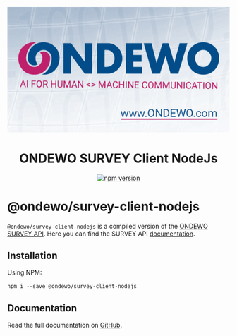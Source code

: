 <p align="center">
  <a href="https://www.ondewo.com">
    <img alt="ONDEWO Logo" src="https://raw.githubusercontent.com/ondewo/ondewo-logos/master/github/ondewo_logo_github_2.png"/>
  </a>
  <h1 align="center">
    ONDEWO SURVEY Client NodeJs
  </h1>
  <p align="center">
    <a href="https://badge.fury.io/js/%40ondewo%2Fsurvey-client-nodejs"><img src="https://badge.fury.io/js/%40ondewo%2Fsurvey-client-nodejs.svg" alt="npm version" height="18"></a>
  </p>
</p>

# @ondewo/survey-client-nodejs

`@ondewo/survey-client-nodejs` is a compiled version of the [ONDEWO SURVEY API](https://github.com/ondewo/ondewo-survey-api). Here you can find the SURVEY API [documentation](https://ondewo.github.io/ondewo-survey-api/).

## Installation

Using NPM:

```shell
npm i --save @ondewo/survey-client-nodejs
```

## Documentation

Read the full documentation on [GitHub](https://github.com/ondewo/ondewo-survey-client-nodejs).
